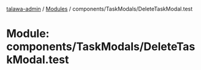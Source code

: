 [talawa-admin](../README.md) / [Modules](../modules.md) / components/TaskModals/DeleteTaskModal.test

# Module: components/TaskModals/DeleteTaskModal.test
